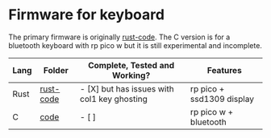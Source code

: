 # Firmware for keyboard

The primary firmware is originally [rust-code](rust-code). The C version is for a bluetooth keyboard with rp pico w but it is still experimental and incomplete.  

|Lang  |Folder                |Complete, Tested and Working?                    |Features
|------|----------------------|-------------------------------------------------|-------------------------|
|Rust  |[rust-code](rust-code)|- [X] but has issues with col1 key ghosting      |rp pico + ssd1309 display|
|C     |[code](code)          |- [ ]                                            |rp pico w + bluetooth    |
